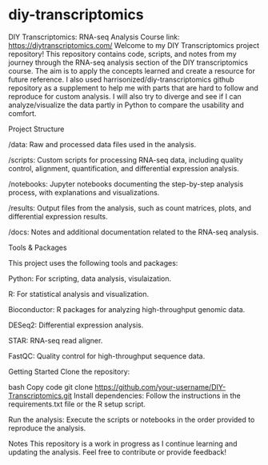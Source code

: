# diy-transcriptomics
DIY Transcriptomics: RNA-seq Analysis
Course link: https://diytranscriptomics.com/
Welcome to my DIY Transcriptomics project repository! This repository contains code, scripts, and notes from my journey through the RNA-seq analysis section of the DIY transcriptomics course. The aim is to apply the concepts learned and create a resource for future reference. I also used harrisonized/diy-transcriptomics github repository as a supplement to help me with parts that are hard to follow and reproduce for custom analysis. 
I will also try to diverge and see if I can analyze/visualize the data partly in Python to compare the usability and comfort. 


Project Structure

/data: Raw and processed data files used in the analysis.

/scripts: Custom scripts for processing RNA-seq data, including quality control, alignment, quantification, and differential expression analysis.

/notebooks: Jupyter notebooks documenting the step-by-step analysis process, with explanations and visualizations.

/results: Output files from the analysis, such as count matrices, plots, and differential expression results.

/docs: Notes and additional documentation related to the RNA-seq analysis.

Tools & Packages

This project uses the following tools and packages:

Python: For scripting, data analysis, visulaization.

R: For statistical analysis and visualization.

Bioconductor: R packages for analyzing high-throughput genomic data.

DESeq2: Differential expression analysis.

STAR: RNA-seq read aligner.

FastQC: Quality control for high-throughput sequence data.

Getting Started
Clone the repository:

bash
Copy code
git clone https://github.com/your-username/DIY-Transcriptomics.git
Install dependencies:
Follow the instructions in the requirements.txt file or the R setup script.

Run the analysis:
Execute the scripts or notebooks in the order provided to reproduce the analysis.

Notes
This repository is a work in progress as I continue learning and updating the analysis.
Feel free to contribute or provide feedback!

